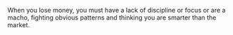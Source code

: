 When you lose money, you must have a lack of discipline or focus or are a macho, fighting obvious patterns and thinking you are smarter than the market.
